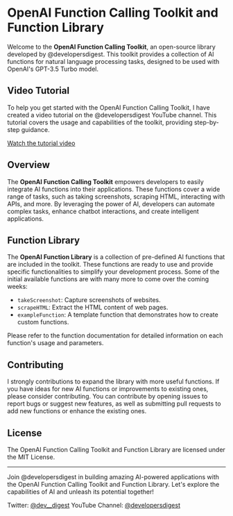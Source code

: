 # OpenAI Function Calling Toolkit and Function Library

Welcome to the **OpenAI Function Calling Toolkit**, an open-source library developed by @developersdigest. This toolkit provides a collection of AI functions for natural language processing tasks, designed to be used with OpenAI's GPT-3.5 Turbo model.

## Video Tutorial

To help you get started with the OpenAI Function Calling Toolkit, I have created a  video tutorial on the @developersdigest YouTube channel. This tutorial covers the usage and capabilities of the toolkit, providing step-by-step guidance.

[Watch the tutorial video](https://youtu.be/OMIuh2Xicg0)

## Overview

The **OpenAI Function Calling Toolkit** empowers developers to easily integrate AI functions into their applications. These functions cover a wide range of tasks, such as taking screenshots, scraping HTML, interacting with APIs, and more. By leveraging the power of AI, developers can automate complex tasks, enhance chatbot interactions, and create intelligent applications.

## Function Library

The **OpenAI Function Library** is a collection of pre-defined AI functions that are included in the toolkit. These functions are ready to use and provide specific functionalities to simplify your development process. Some of the initial available functions are with many more to come over the coming weeks:

- `takeScreenshot`: Capture screenshots of websites.
- `scrapeHTML`: Extract the HTML content of web pages.
- `exampleFunction`: A template function that demonstrates how to create custom functions.

Please refer to the function documentation for detailed information on each function's usage and parameters.

## Contributing

I strongly contributions to expand the library with more useful functions. If you have ideas for new AI functions or improvements to existing ones, please consider contributing. You can contribute by opening issues to report bugs or suggest new features, as well as submitting pull requests to add new functions or enhance the existing ones.

## License

The OpenAI Function Calling Toolkit and Function Library are licensed under the MIT License. 

---

Join @developersdigest in building amazing AI-powered applications with the OpenAI Function Calling Toolkit and Function Library. Let's explore the capabilities of AI and unleash its potential together!

Twitter: [@dev__digest](https://twitter.com/dev__digest)
YouTube Channel: [@developersdigest](https://www.youtube.com/@developersdigest)
